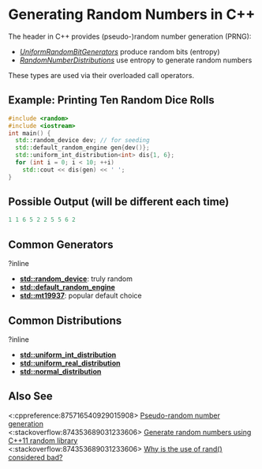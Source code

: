 # Generating Random Numbers in C++

The [<random>](https://en.cppreference.com/w/cpp/header/random)
header in C++ provides (pseudo-)random number generation (PRNG):
- *[UniformRandomBitGenerators](https://en.cppreference.com/w/cpp/named_req/UniformRandomBitGenerators)*
produce random bits (entropy)
- *[RandomNumberDistributions](https://en.cppreference.com/w/cpp/named_req/RandomNumberDistribution)*
use entropy to generate random numbers

These types are used via their overloaded call operators.
## Example: Printing Ten Random Dice Rolls
```cpp
#include <random>
#include <iostream>
int main() {
  std::random_device dev; // for seeding
  std::default_random_engine gen{dev()};
  std::uniform_int_distribution<int> dis{1, 6};
  for (int i = 0; i < 10; ++i)
    std::cout << dis(gen) << ' ';
}
```
## Possible Output (will be different each time)
```cpp
1 1 6 5 2 2 5 5 6 2
```

## Common Generators
?inline
- **[std::random_device](https://en.cppreference.com/w/cpp/numeric/random/random_device)**:
truly random
- **[std::default_random_engine](https://timsong-cpp.github.io/cppwp/n4868/rand.predef#lib:default_random_engine)**
- **[std::mt19937](https://timsong-cpp.github.io/cppwp/n4868/rand.predef#lib:mt19937)**:
popular default choice
  
## Common Distributions
?inline
- **[std::uniform_int_distribution](https://en.cppreference.com/w/cpp/numeric/random/uniform_int_distribution)**
- **[std::uniform_real_distribution](https://en.cppreference.com/w/cpp/numeric/random/uniform_real_distribution)**
- **[std::normal_distribution](https://en.cppreference.com/w/cpp/numeric/random/normal_distribution)**

## Also See
<:cppreference:875716540929015908>
[Pseudo-random number generation](https://en.cppreference.com/w/cpp/numeric/random)  
<:stackoverflow:874353689031233606>
[Generate random numbers using C++11 random library](https://stackoverflow.com/q/19665818/5740428)  
<:stackoverflow:874353689031233606>
[Why is the use of rand() considered bad?](https://stackoverflow.com/q/52869166/5740428)